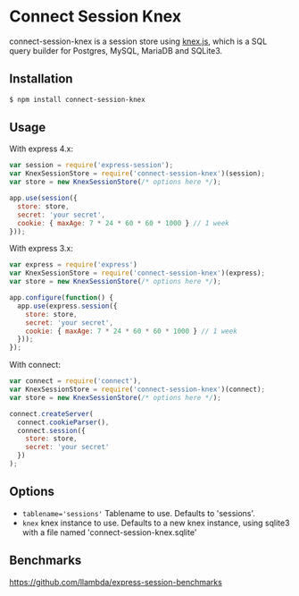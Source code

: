 # Connect Session Knex

connect-session-knex is a session store using [knex.js](http://knexjs.org/), which is a SQL query builder for Postgres, MySQL, MariaDB and SQLite3.

## Installation

```sh
$ npm install connect-session-knex
```

## Usage

With express 4.x:

```js
var session = require('express-session');
var KnexSessionStore = require('connect-session-knex')(session);
var store = new KnexSessionStore(/* options here */);

app.use(session({
  store: store,
  secret: 'your secret',
  cookie: { maxAge: 7 * 24 * 60 * 60 * 1000 } // 1 week
}));
```

With express 3.x:

```js
var express = require('express')
var KnexSessionStore = require('connect-session-knex')(express);
var store = new KnexSessionStore(/* options here */);

app.configure(function() {
  app.use(express.session({
    store: store,
    secret: 'your secret',
    cookie: { maxAge: 7 * 24 * 60 * 60 * 1000 } // 1 week
  }));
});
```

With connect:

```js
var connect = require('connect'),
var KnexSessionStore = require('connect-session-knex')(connect);
var store = new KnexSessionStore(/* options here */);

connect.createServer(
  connect.cookieParser(),
  connect.session({
    store: store,
    secret: 'your secret'
  })
);
```

## Options

 - `tablename='sessions'` Tablename to use. Defaults to 'sessions'.
 - `knex` knex instance to use. Defaults to a new knex instance, using sqlite3 with a file named 'connect-session-knex.sqlite'


## Benchmarks

https://github.com/llambda/express-session-benchmarks
